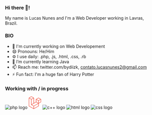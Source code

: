 ### Hi there 👋!
My name is Lucas Nunes and I'm a Web Developer working in Lavras, Brazil.

### BIO
- 🔭 I'm currently working on Web Developement
- 😄 Pronouns: He/Him
- ⚙️ I use daily: .php, .js, .html, .css, .rb
- 🌱 I’m currently learning Java
- 📫 Reach me: twitter.com/bydiizk, contato.lucasnunes2@gmail.com
- ⚡️ Fun fact: I'm a huge fan of Harry Potter

### Working with / in progress
<div style="display: inline-block"<br>
  <img style="max-width: 100%; height="30" width="42" alt="php logo" src="https://cdn.jsdelivr.net/gh/devicons/devicon/icons/php/php-plain.svg" />
  <img style="max-width: 100%; height="30" width="42" alt="laravel logo" src="https://raw.githubusercontent.com/devicons/devicon/6910f0503efdd315c8f9b858234310c06e04d9c0/icons/laravel/laravel-original.svg" />
  <img style="max-width: 100%; height="30" width="42" alt="c++ logo" src="https://cdn.jsdelivr.net/gh/devicons/devicon/icons/cplusplus/cplusplus-plain.svg" />
  <img style="max-width: 100%; height="30" width="42" alt="html logo" src="https://cdn.jsdelivr.net/gh/devicons/devicon/icons/html5/html5-plain-wordmark.svg" />
  <img style="max-width: 100%; height="30" width="42" alt="css logo" src="https://cdn.jsdelivr.net/gh/devicons/devicon/icons/css3/css3-plain-wordmark.svg" />
</div>
